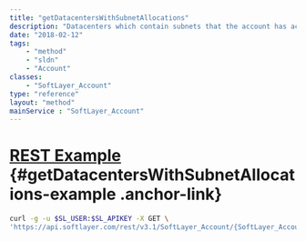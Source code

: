 ```yaml
---
title: "getDatacentersWithSubnetAllocations"
description: "Datacenters which contain subnets that the account has access to route."
date: "2018-02-12"
tags:
    - "method"
    - "sldn"
    - "Account"
classes:
    - "SoftLayer_Account"
type: "reference"
layout: "method"
mainService : "SoftLayer_Account"
---
```


# [REST Example](#getDatacentersWithSubnetAllocations-example) <a href="/article/rest/"><i class="fas fa-question"></i></a> {#getDatacentersWithSubnetAllocations-example .anchor-link} 
```bash
curl -g -u $SL_USER:$SL_APIKEY -X GET \
'https://api.softlayer.com/rest/v3.1/SoftLayer_Account/{SoftLayer_AccountID}/getDatacentersWithSubnetAllocations'
```
